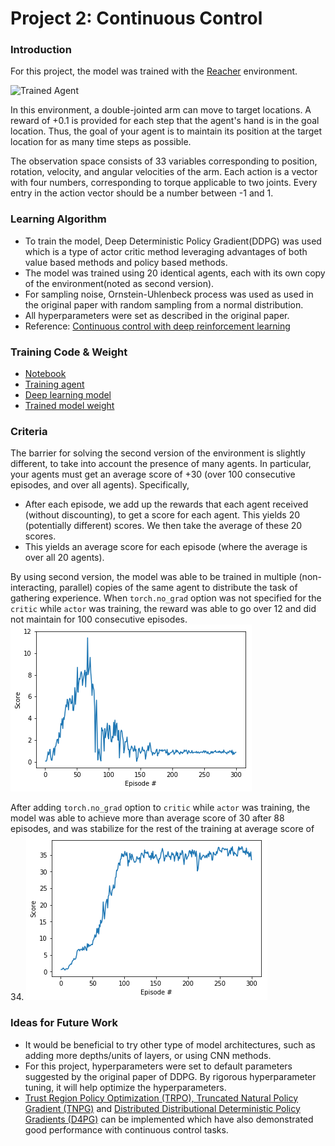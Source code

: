 [//]: # (Image References)

[image1]: result/reacher.gif "Trained Agent"
[image2]: result/wo_adding_Grad.png "Without addiing torch.no_grad Option for Critic"
[image3]: result/adding_Grad.png "After addiing torch.no_grad Option for Critic"


# Project 2: Continuous Control

### Introduction

For this project, the model was trained with the [Reacher](https://github.com/Unity-Technologies/ml-agents/blob/master/docs/Learning-Environment-Examples.md#reacher) environment.

![Trained Agent][image1]

In this environment, a double-jointed arm can move to target locations. A reward of +0.1 is provided for each step that the agent's hand is in the goal location. Thus, the goal of your agent is to maintain its position at the target location for as many time steps as possible.

The observation space consists of 33 variables corresponding to position, rotation, velocity, and angular velocities of the arm. Each action is a vector with four numbers, corresponding to torque applicable to two joints. Every entry in the action vector should be a number between -1 and 1.

### Learning Algorithm

* To train the model, Deep Deterministic Policy Gradient(DDPG) was used which is a type of actor critic method leveraging advantages of both value based methods and policy based methods.
* The model was trained using 20 identical agents, each with its own copy of the environment(noted as second version).
* For sampling noise, Ornstein-Uhlenbeck process was used as used in the original paper with random sampling from a normal distribution.
* All hyperparameters were set as described in the original paper.
* Reference: [Continuous control with deep reinforcement learning](https://arxiv.org/abs/1509.02971)

### Training Code & Weight

* [Notebook](./Continuous_Control.ipynb)
* [Training agent](./ddpg_agent.py)
* [Deep learning model](./model.py)
* [Trained model weight](./result)

### Criteria

The barrier for solving the second version of the environment is slightly different, to take into account the presence of many agents. In particular, your agents must get an average score of +30 (over 100 consecutive episodes, and over all agents). Specifically,

* After each episode, we add up the rewards that each agent received (without discounting), to get a score for each agent. This yields 20 (potentially different) scores. We then take the average of these 20 scores.
* This yields an average score for each episode (where the average is over all 20 agents).


By using second version, the model was able to be trained in multiple (non-interacting, parallel) copies of the same agent to distribute the task of gathering experience. When `torch.no_grad` option was not specified for the `critic` while `actor` was training, the reward was able to go over 12 and did not maintain for 100 consecutive episodes.
![Without addiing torch.no_grad Option for Critic][image2]

After adding `torch.no_grad` option to `critic` while `actor` was training, the model was able to achieve more than average score of 30 after 88 episodes, and was stabilize for the rest of the training at average score of 34.
![After addiing torch.no_grad Option for Critic][image3]

### Ideas for Future Work

* It would be beneficial to try other type of model architectures, such as adding more depths/units of layers, or using CNN methods.
* For this project, hyperparameters were set to default parameters suggested by the original paper of DDPG. By rigorous hyperparameter tuning, it will help optimize the hyperparameters.
* [Trust Region Policy Optimization (TRPO), Truncated Natural Policy Gradient (TNPG)](https://arxiv.org/abs/1604.06778) and [Distributed Distributional Deterministic Policy Gradients (D4PG)](https://openreview.net/forum?id=SyZipzbCb) can be implemented which have also demonstrated good performance with continuous control tasks.